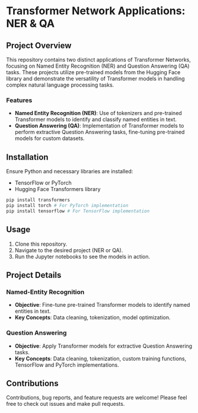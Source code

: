 # Transformer Network Applications: NER & QA

## Project Overview
This repository contains two distinct applications of Transformer Networks, focusing on Named Entity Recognition (NER) and Question Answering (QA) tasks. These projects utilize pre-trained models from the Hugging Face library and demonstrate the versatility of Transformer models in handling complex natural language processing tasks.

### Features
- **Named Entity Recognition (NER)**: Use of tokenizers and pre-trained Transformer models to identify and classify named entities in text.
- **Question Answering (QA)**: Implementation of Transformer models to perform extractive Question Answering tasks, fine-tuning pre-trained models for custom datasets.

## Installation
Ensure Python and necessary libraries are installed:
- TensorFlow or PyTorch
- Hugging Face Transformers library

```bash
pip install transformers
pip install torch # For PyTorch implementation
pip install tensorflow # For TensorFlow implementation
```

## Usage
1. Clone this repository.
2. Navigate to the desired project (NER or QA).
3. Run the Jupyter notebooks to see the models in action.

## Project Details

### Named-Entity Recognition
- **Objective**: Fine-tune pre-trained Transformer models to identify named entities in text.
- **Key Concepts**: Data cleaning, tokenization, model optimization.

### Question Answering
- **Objective**: Apply Transformer models for extractive Question Answering tasks.
- **Key Concepts**: Data cleaning, tokenization, custom training functions, TensorFlow and PyTorch implementations.

## Contributions
Contributions, bug reports, and feature requests are welcome! Please feel free to check out issues and make pull requests.



